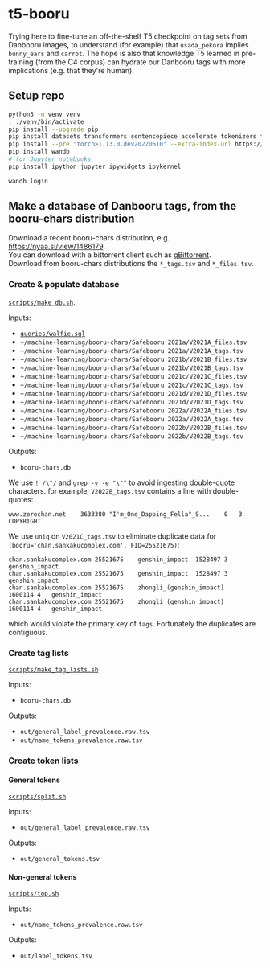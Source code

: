 # t5-booru

Trying here to fine-tune an off-the-shelf T5 checkpoint on tag sets from Danbooru images, to understand (for example) that `usada_pekora` implies `bunny_ears` and `carrot`. The hope is also that knowledge T5 learned in pre-training (from the C4 corpus) can hydrate our Danbooru tags with more implications (e.g. that they're human).

## Setup repo

```bash
python3 -m venv venv
. ./venv/bin/activate
pip install --upgrade pip
pip install datasets transformers sentencepiece accelerate tokenizers flax wheel jax optax more_itertools lightning
pip install --pre "torch>1.13.0.dev20220610" --extra-index-url https://download.pytorch.org/whl/nightly/cpu
pip install wandb
# for Jupyter notebooks
pip install ipython jupyter ipywidgets ipykernel

wandb login
```

## Make a database of Danbooru tags, from the booru-chars distribution

Download a recent booru-chars distribution, e.g. https://nyaa.si/view/1486179.  
You can download with a bittorrent client such as [qBittorrent](https://www.qbittorrent.org/download.php).  
Download from booru-chars distributions the `*_tags.tsv` and `*_files.tsv`.

### Create & populate database

[`scripts/make_db.sh`](scripts/make_db.sh).

Inputs:

- [`queries/walfie.sql`](queries/walfie.sql)
- `~/machine-learning/booru-chars/Safebooru 2021a/V2021A_files.tsv`
- `~/machine-learning/booru-chars/Safebooru 2021a/V2021A_tags.tsv`
- `~/machine-learning/booru-chars/Safebooru 2021b/V2021B_files.tsv`
- `~/machine-learning/booru-chars/Safebooru 2021b/V2021B_tags.tsv`
- `~/machine-learning/booru-chars/Safebooru 2021c/V2021C_files.tsv`
- `~/machine-learning/booru-chars/Safebooru 2021c/V2021C_tags.tsv`
- `~/machine-learning/booru-chars/Safebooru 2021d/V2021D_files.tsv`
- `~/machine-learning/booru-chars/Safebooru 2021d/V2021D_tags.tsv`
- `~/machine-learning/booru-chars/Safebooru 2022a/V2022A_files.tsv`
- `~/machine-learning/booru-chars/Safebooru 2022a/V2022A_tags.tsv`
- `~/machine-learning/booru-chars/Safebooru 2022b/V2022B_files.tsv`
- `~/machine-learning/booru-chars/Safebooru 2022b/V2022B_tags.tsv`

Outputs:

- `booru-chars.db`

We use `! /\"/` and `grep -v -e "\""` to avoid ingesting double-quote characters. for example, `V2022B_tags.tsv` contains a line with double-quotes:

```
www.zerochan.net	3633380	"I'm_One_Dapping_Fella"_S...	0	3	COPYRIGHT
```

We use `uniq` on `V2021C_tags.tsv` to eliminate duplicate data for `(booru='chan.sankakucomplex.com', FID=25521675)`:

```
chan.sankakucomplex.com	25521675	genshin_impact	1528497	3	genshin_impact
chan.sankakucomplex.com	25521675	genshin_impact	1528497	3	genshin_impact
chan.sankakucomplex.com	25521675	zhongli_(genshin_impact)	1600114	4	genshin_impact
chan.sankakucomplex.com	25521675	zhongli_(genshin_impact)	1600114	4	genshin_impact
```

which would violate the primary key of `tags`. Fortunately the duplicates are contiguous.

### Create tag lists

[`scripts/make_tag_lists.sh`](scripts/make_tag_lists.sh)

Inputs:

- `booru-chars.db`

Outputs:

- `out/general_label_prevalence.raw.tsv`
- `out/name_tokens_prevalence.raw.tsv`

### Create token lists

#### General tokens

[`scripts/split.sh`](scripts/split.sh)

Inputs:

- `out/general_label_prevalence.raw.tsv`

Outputs:

- `out/general_tokens.tsv`

#### Non-general tokens

[`scripts/top.sh`](scripts/top.sh)

Inputs:

- `out/name_tokens_prevalence.raw.tsv`

Outputs:

- `out/label_tokens.tsv`